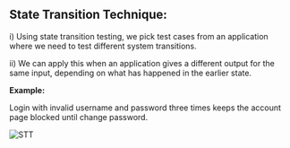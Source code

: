 ## State Transition Technique: ##

i) Using state transition testing, we pick test cases from an application where we need to test different system transitions. 

ii) We can apply this when an application gives a different output for the same input, depending on what has happened in the earlier state. 

**Example:** 

Login with invalid username and password three times keeps the account page blocked until change password.

![STT](https://github.com/manoja13702/Manual-Testing-./assets/142867318/c8899e73-cf03-4c32-b673-50ea7b4f99b7)




